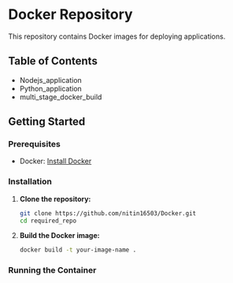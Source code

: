 # Docker Repository

This repository contains Docker images for deploying applications.

## Table of Contents

- Nodejs_application
- Python_application
- multi_stage_docker_build


## Getting Started

### Prerequisites

- Docker: [Install Docker](https://docs.docker.com/get-docker/)

### Installation

1. **Clone the repository:**

    ```sh
    git clone https://github.com/nitin16503/Docker.git
    cd required_repo
    ```

2. **Build the Docker image:**

    ```sh
    docker build -t your-image-name .
    ```


### Running the Container


